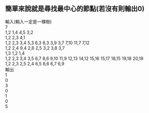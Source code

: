 ## 簡單來說就是尋找最中心的節點(若沒有則輸出0)
輸入(輸入一定是一棵樹)<br>
7<br>
1,2 1,4 4,5 3,2<br>
1,2 2,3 4,1<br>
1,2 2,3 3,4 5,3 6,3 8,3 3,9 3,7 7,10 11,7 7,12<br>
1,2 2,4 9,4 2,6 2,5 3,2 3,8 3,7<br>
1,3 1,2 1,4<br>
1,2 2,3 3,4 3,5 6,7 8,6 9,10 11,9 12,13 14,12 15,16 15,17 18,15 19,18 20,19<br>
1,2 2,3 2,5 2,4 6,5 8,6 6,7 6,9<br>
輸出<br>
1<br>
0<br>
3<br>
0<br>
1<br>
0<br>
5